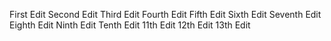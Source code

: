 First Edit
Second Edit
Third Edit
Fourth Edit
Fifth Edit
Sixth Edit
Seventh Edit
Eighth Edit
Ninth Edit
Tenth Edit
11th Edit
12th Edit
13th Edit

